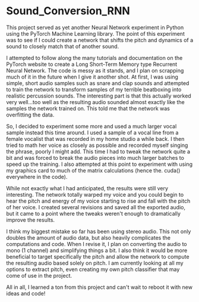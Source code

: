 # Sound_Conversion_RNN
<p>This project served as yet another Neural Network experiment in Python using the PyTorch Machine Learning library. The point of this experiment was to see if I could create a network that shifts the pitch and dynamics of a sound to closely match that of another sound.</p>
<p>I attempted to follow along the many tutorials and documentation on the PyTorch website to create a Long Short-Term Memory type Recurrent Neural Network. The code is messy as it stands, and I plan on scrapping much of it in the future when I give it another shot. At first, I was using simple, short audio samples such as snare and clap sounds and attempted to train the network to transform samples of my terrible beatboxing into realistic percussion sounds. The interesting part is that this actually worked very well...too well as the resulting audio sounded almost exactly like the samples the network trained on. This told me that the network was overfitting the data. </p>
So, I decided to experiment some more and used a much larger vocal sample instead this time around. I used a sample of a vocal line from a female vocalist that was recorded in my home studio a while back. I then tried to math her voice as closely as possible and recorded myself singing the phrase, poorly I might add. This time I had to tweak the network quite a bit and was forced to break the audio pieces into much larger batches to speed up the training. I also attempted at this point to experiment with using my graphics card to much of the matrix calculations (hence the. cuda() everywhere in the code).</p>
While not exactly what I had anticipated, the results were still very interesting. The network totally warped my voice and you could begin to hear the pitch and energy of my voice starting to rise and fall with the pitch of her voice. I created several revisions and saved all the exported audio, but it came to a point where the tweaks weren't enough to dramatically improve the results. </p>
<p>I think my biggest mistake so far has been using stereo audio. This not only doubles the amount of audio data, but also heavily complicates the computations and code. When I revise it, I plan on converting the audio to mono (1 channel) and simplifying things a bit. I also think it would be more beneficial to target specifically the pitch and allow the network to compute the resulting audio based solely on pitch. I am currently looking at all my options to extract pitch, even creating my own pitch classifier that may come of use in the project. </p>
<p>All in all, I learned a ton from this project and can't wait to reboot it with new ideas and code! </p>
